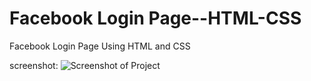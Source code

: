 # Facebook Login Page--HTML-CSS
 Facebook Login Page Using HTML and CSS
 
 screenshot:
![Screenshot of Project](https://github.com/shuklayashh/Login-Page--HTML-CSS/assets/128181331/403db3e6-07a5-41da-9412-bb667df4b474)
